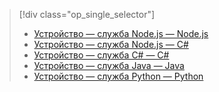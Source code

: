 > [!div class="op_single_selector"]
> * [Устройство — служба Node.js — Node.js](../articles/iot-hub/iot-hub-node-node-schedule-jobs.md)
> * [Устройство — служба Node.js — C#](../articles/iot-hub/iot-hub-csharp-node-schedule-jobs.md)
> * [Устройство — служба C# — C#](../articles/iot-hub/iot-hub-csharp-csharp-schedule-jobs.md)
> * [Устройство — служба Java — Java](../articles/iot-hub/iot-hub-java-java-schedule-jobs.md)
> * [Устройство — служба Python — Python](../articles/iot-hub/iot-hub-python-python-schedule-jobs.md)
